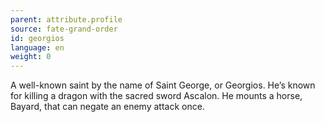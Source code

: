 ```yaml
---
parent: attribute.profile
source: fate-grand-order
id: georgios
language: en
weight: 0
---
```


A well-known saint by the name of Saint George, or Georgios. He’s known for killing a dragon with the sacred sword Ascalon. He mounts a horse, Bayard, that can negate an enemy attack once.
